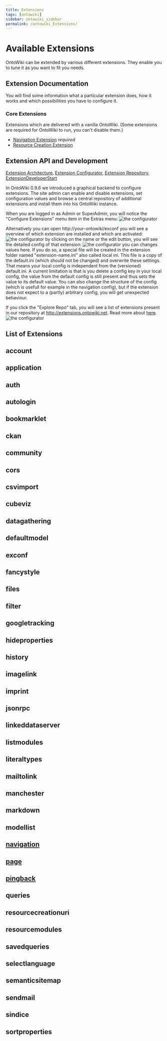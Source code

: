 ```yaml
---
title: Extensions
tags: [ontowiki]
sidebar: ontowiki_sidebar
permalink: /ontowiki_Extensions/
---
```

# Available Extensions

OntoWiki can be extended by various different extensions. They enable you to tune it as you want to fit you needs.

## Extension Documentation
You will find some information what a particular extension does, how it works and which possibilities you have to configure it.

### Core Extensions
Extensions which are delivered with a vanilla OntoWiki. (Some extensions are required for OntoWiki to run, you can't disable them.)

* [Navigation Extension](http://docs.ontowiki.net/ontowiki_Navigation-Extension/) _required_
* [Resource Creation Extension](http://docs.ontowiki.net/ontowiki_Resource-Creation-Extension/)

## Extension API and Development
[Extension Architecture](http://docs.ontowiki.net/ontowiki_Extension-Architecture/),
[Extension Configurator](http://docs.ontowiki.net/ontowiki_Extension-Configurator/),
[Extension Repository](http://docs.ontowiki.net/ontowiki_Extension-Repository/),
[ExtensionDeveloperStart](http://docs.ontowiki.net/ontowiki_Extensions-Developer)

In OntoWiki 0.9.6 we introduced a graphical backend to configure extensions. The site admin can enable and disable extensions, set configuration values and browse a central repository of additional extensions and install them into his OntoWiki instance.

When you are logged in as Admin or SuperAdmin, you will notice the "Configure Extensions" menu item in the Extras menu:
![the configurator](https://github.com/AKSW/OntoWiki/wiki/images/exconf-open.png)

Alternatively you can open http://your-ontowiki/exconf
you will see a overview of which extension are installed and which are activated:
![the configurator](https://github.com/AKSW/OntoWiki/wiki/images/exconf-list.png)
by clicking on the name or the edit button, you will see the detailed config of that extension:
![the configurator](https://github.com/AKSW/OntoWiki/wiki/images/exconf-configure.png)
you can changes values here. If you do so, a special file will be created in the extension folder named "extension-name.ini" also called local ini. This file is a copy of the default.ini (which should not be changed) and overwrite these settings. That means your local config is independent from the (versioned) default.ini. A current limitation is that is you delete a config key in your local config, the value from the default config is still present and thus sets the value to its default value. You can also change the structure of the config (which is usefull for example in the navigation config), but if the extension does not expect to a (partly) arbitrary config, you will get unexpected behaviour.

If you click the "Explore Repo" tab, you will see a list of extensions present in our repository at http://extensions.ontowiki.net. Read more about [here](Extension-Repository).
![the configurator](https://github.com/AKSW/OntoWiki/wiki/images/exconf-explore.png)

## List of Extensions
<!-- TODO: get documentation from submodules with a script -->

## account

## application

## auth

## autologin

## bookmarklet

## ckan

## community

## cors

## csvimport

## cubeviz

## datagathering

## defaultmodel

## exconf

## fancystyle

## files

## filter

## googletracking

## hideproperties

## history

## imagelink

## imprint

## jsonrpc

## linkeddataserver

## listmodules

## literaltypes

## mailtolink

## manchester

## markdown

## modellist

## [navigation](http://docs.ontowiki.net/ontowiki_Navigation-Extension/)

## [page](http://docs.ontowiki.net/ontowiki_Page-extension/)

## [pingback](http://docs.ontowiki.net/ontowiki_SemanticPingback/)

## queries

## resourcecreationuri

## resourcemodules

## savedqueries

## selectlanguage

## semanticsitemap

## sendmail

## sindice

## sortproperties
